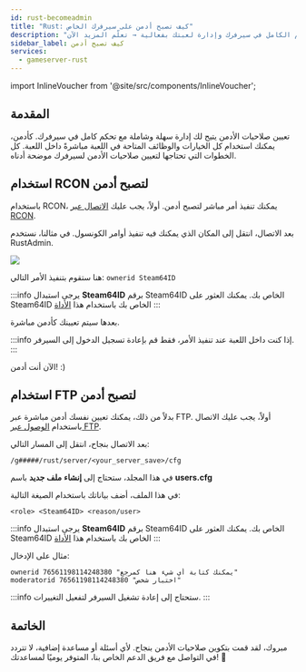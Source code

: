 ```yaml
---
id: rust-becomeadmin
title: "Rust: كيف تصبح أدمن على سيرفرك الخاص"
description: "اكتشف كيف تعطي صلاحيات الأدمن للتحكم الكامل في سيرفرك وإدارة لعبتك بفعالية → تعلّم المزيد الآن"
sidebar_label: كيف تصبح أدمن
services:
  - gameserver-rust
---
```


import InlineVoucher from '@site/src/components/InlineVoucher';

## المقدمة
تعيين صلاحيات الأدمن يتيح لك إدارة سهلة وشاملة مع تحكم كامل في سيرفرك. كأدمن، يمكنك استخدام كل الخيارات والوظائف المتاحة في اللعبة مباشرةً داخل اللعبة. كل الخطوات التي تحتاجها لتعيين صلاحيات الأدمن لسيرفرك موضحة أدناه.  
<InlineVoucher />

## استخدام RCON لتصبح أدمن

باستخدام RCON، يمكنك تنفيذ أمر مباشر لتصبح أدمن.
أولاً، يجب عليك [الاتصال عبر RCON](rust-connectrcon.md).

بعد الاتصال، انتقل إلى المكان الذي يمكنك فيه تنفيذ أوامر الكونسول. في مثالنا، نستخدم RustAdmin.

![](https://screensaver01.zap-hosting.com/index.php/s/zpJH32AHCySP8qT/preview)

هنا ستقوم بتنفيذ الأمر التالي:
`ownerid Steam64ID`

:::info
يرجى استبدال **Steam64ID** برقم Steam64ID الخاص بك. يمكنك العثور على Steam64ID الخاص بك باستخدام هذا [الأداة](https://steamid.io/)
:::

بعدها سيتم تعيينك كأدمن مباشرة.

:::info
إذا كنت داخل اللعبة عند تنفيذ الأمر، فقط قم بإعادة تسجيل الدخول إلى السيرفر.
:::

الآن أنت أدمن! :)

## استخدام FTP لتصبح أدمن

بدلاً من ذلك، يمكنك تعيين نفسك أدمن مباشرة عبر FTP.
أولاً، يجب عليك الاتصال باستخدام [الوصول عبر FTP](gameserver-ftpaccess.md).

بعد الاتصال بنجاح، انتقل إلى المسار التالي:

`/g#####/rust/server/<your_server_save>/cfg`

في هذا المجلد، ستحتاج إلى **إنشاء** **ملف جديد** باسم **users.cfg**

في هذا الملف، أضف بياناتك باستخدام الصيغة التالية:

`<role> <Steam64ID> <reason/user>`

:::info
يرجى استبدال **Steam64ID** برقم Steam64ID الخاص بك. يمكنك العثور على Steam64ID الخاص بك باستخدام هذا [الأداة](https://steamid.io/)
:::

مثال على الإدخال:

```
ownerid 76561198114248380 "يمكنك كتابة أي شيء هنا كمرجع"
moderatorid 76561198114248380 "اختبار شخص"
```
:::info
ستحتاج إلى إعادة تشغيل السيرفر لتفعيل التغييرات.
:::

## الخاتمة

مبروك، لقد قمت بتكوين صلاحيات الأدمن بنجاح. لأي أسئلة أو مساعدة إضافية، لا تتردد في التواصل مع فريق الدعم الخاص بنا، المتوفر يوميًا لمساعدتك! 🙂

<InlineVoucher />
